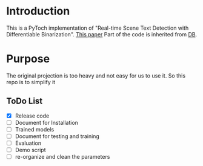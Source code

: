 # Introduction
This is a PyToch implementation of "Real-time Scene Text Detection with Differentiable Binarization". [This paper](https://arxiv.org/abs/1911.08947) 
Part of the code is inherited from [DB](https://github.com/MhLiao/DB).
# Purpose
The original projection is too heavy and not easy for us to use it. So this repo is to simplify it
## ToDo List

- [X] Release code
- [ ] Document for Installation
- [ ] Trained models
- [ ] Document for testing and training
- [ ] Evaluation
- [ ] Demo script
- [ ] re-organize and clean the parameters
